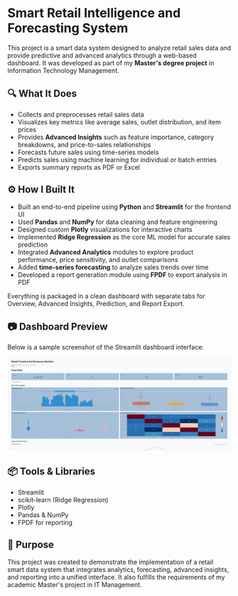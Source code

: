 # Smart Retail Intelligence and Forecasting System

This project is a smart data system designed to analyze retail sales data and provide predictive and advanced analytics through a web-based dashboard. It was developed as part of my **Master's degree project** in Information Technology Management.

## 🔍 What It Does
- Collects and preprocesses retail sales data
- Visualizes key metrics like average sales, outlet distribution, and item prices
- Provides **Advanced Insights** such as feature importance, category breakdowns, and price-to-sales relationships
- Forecasts future sales using time-series models
- Predicts sales using machine learning for individual or batch entries
- Exports summary reports as PDF or Excel

## ⚙️ How I Built It
- Built an end-to-end pipeline using **Python** and **Streamlit** for the frontend UI
- Used **Pandas** and **NumPy** for data cleaning and feature engineering
- Designed custom **Plotly** visualizations for interactive charts
- Implemented **Ridge Regression** as the core ML model for accurate sales prediction
- Integrated **Advanced Analytics** modules to explore product performance, price sensitivity, and outlet comparisons
- Added **time-series forecasting** to analyze sales trends over time
- Developed a report generation module using **FPDF** to export analysis in PDF

Everything is packaged in a clean dashboard with separate tabs for Overview, Advanced Insights, Prediction, and Report Export.

## 📷 Dashboard Preview
Below is a sample screenshot of the Streamlit dashboard interface:

![Dashboard Screenshot](assets/dashboard_preview.jpeg)

## 📦 Tools & Libraries
- Streamlit
- scikit-learn (Ridge Regression)
- Plotly
- Pandas & NumPy
- FPDF for reporting

## 🎯 Purpose
This project was created to demonstrate the implementation of a retail smart data system that integrates analytics, forecasting, advanced insights, and reporting into a unified interface. It also fulfills the requirements of my academic Master's project in IT Management.
